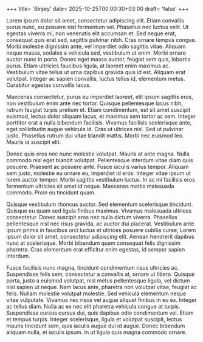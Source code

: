 +++
title= 'Birşey'
date= 2025-10-25T00:00:30+03:00
draft= 'false'
+++

Lorem ipsum dolor sit amet, consectetur adipiscing elit. Etiam convallis purus nunc, eu posuere nisl fermentum vel. Phasellus nec luctus velit. Ut egestas viverra mi, non venenatis elit accumsan et. Sed neque erat, consequat quis erat sed, sagittis pulvinar nibh. Cras ornare tempus congue. Morbi molestie dignissim ante, vel imperdiet odio sagittis vitae. Aliquam neque massa, sodales a vehicula sed, vestibulum ut enim. Morbi ornare auctor nunc in porta. Donec eget massa auctor, feugiat sem quis, lobortis purus. Etiam ultricies faucibus ligula, at laoreet enim maximus ac. Vestibulum vitae tellus ut urna dapibus gravida quis id est. Aliquam erat volutpat. Integer ac sapien convallis, luctus tellus id, elementum metus. Curabitur egestas convallis lacus.

Maecenas consectetur, purus eu imperdiet laoreet, elit ipsum sagittis eros, non vestibulum enim ante nec tortor. Quisque pellentesque lacus nibh, rutrum feugiat turpis pretium et. Etiam condimentum, est sit amet suscipit euismod, lectus dolor aliquam lacus, et maximus sem tortor ac sem. Integer porttitor erat a nulla bibendum facilisis. Vivamus facilisis scelerisque ante, eget sollicitudin augue vehicula id. Cras ut ultrices nisl. Sed ut pulvinar justo. Phasellus rutrum dui vitae blandit mattis. Morbi nec euismod leo. Mauris id suscipit elit.

Donec quis eros nec nunc molestie volutpat. Mauris at ante magna. Nulla commodo nisl eget blandit volutpat. Pellentesque interdum vitae diam quis posuere. Praesent ac posuere ante. Fusce iaculis varius tempor. Aliquam sem justo, molestie eu ornare eu, imperdiet id eros. Integer vitae ipsum ut lorem auctor tempor. Morbi sagittis vestibulum luctus. In ac mi facilisis eros fermentum ultricies sit amet id neque. Maecenas mattis malesuada commodo. Proin eu tincidunt quam.

Quisque vestibulum rhoncus auctor. Sed elementum scelerisque tincidunt. Quisque eu quam sed ligula finibus maximus. Vivamus malesuada ultrices consectetur. Donec suscipit eros nec nulla dictum viverra. Phasellus pellentesque nisl nec risus gravida, ac auctor dui placerat. Vestibulum ante ipsum primis in faucibus orci luctus et ultrices posuere cubilia curae; Lorem ipsum dolor sit amet, consectetur adipiscing elit. Aenean hendrerit dapibus nunc at scelerisque. Morbi bibendum quam consequat felis dignissim pharetra. Cras elementum erat efficitur enim egestas, id semper sapien interdum.

Fusce facilisis nunc magna, tincidunt condimentum risus ultricies ac. Suspendisse felis sem, consectetur a convallis at, ornare ut libero. Quisque porta, justo a euismod volutpat, nisl metus pellentesque ligula, vel dictum nisl sapien ut neque. Nam lacus ante, pharetra non volutpat vitae, feugiat ac felis. Nullam molestie volutpat molestie. Sed vehicula elementum neque vitae vulputate. Vivamus nec risus vel augue aliquet finibus in eu ex. Integer ac tellus diam. Nulla ac ex nec elit pharetra vehicula congue at turpis. Suspendisse cursus cursus dui, quis dapibus odio condimentum vel. Etiam et tempus turpis. Integer scelerisque, ligula et volutpat suscipit, lectus mauris tincidunt sem, quis iaculis augue dui id augue. Donec bibendum aliquam nulla, et iaculis ipsum. In ut ligula quis magna commodo ornare.